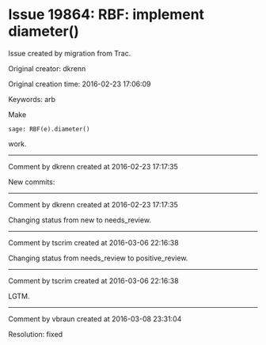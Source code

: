 # Issue 19864: RBF: implement diameter()

Issue created by migration from Trac.

Original creator: dkrenn

Original creation time: 2016-02-23 17:06:09

Keywords: arb

Make

```
sage: RBF(e).diameter()
```

work.


---

Comment by dkrenn created at 2016-02-23 17:17:35

New commits:


---

Comment by dkrenn created at 2016-02-23 17:17:35

Changing status from new to needs_review.


---

Comment by tscrim created at 2016-03-06 22:16:38

Changing status from needs_review to positive_review.


---

Comment by tscrim created at 2016-03-06 22:16:38

LGTM.


---

Comment by vbraun created at 2016-03-08 23:31:04

Resolution: fixed
